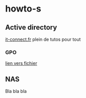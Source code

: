 # howto-s
## Active directory
[it-connect.fr](https://it-connect.fr) plein de tutos pour tout
### GPO
[lien vers fichier](https://www.google.fr)

## NAS
Bla bla bla
